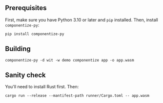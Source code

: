 ## Prerequisites

First, make sure you have Python 3.10 or later and `pip` installed.  Then, install `componentize-py`:

```
pip install componentize-py
```

## Building

```
componentize-py -d wit -w demo componentize app -o app.wasm
```

## Sanity check

You'll need to install Rust first.  Then:

```
cargo run --release --mantifest-path runner/Cargo.toml -- app.wasm
```
